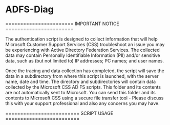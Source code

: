 # ADFS-Diag


======================= IMPORTANT NOTICE =======================

The authentication script is designed to collect information that will help Microsoft Customer Support Services (CSS) troubleshoot an issue you may be experiencing with Active Directory Federation Services.
The collected data may contain Personally Identifiable Information (PII) and/or sensitive data, such as (but not limited to) IP addresses; PC names; and user names.

Once the tracing and data collection has completed, the script will save the data in a subdirectory from where this script is launched, with the server name, date and time.
The directory and subdirectories will contain data collected by the Microsoft CSS AD FS scripts.
This folder and its contents are not automatically sent to Microsoft.
You can send this folder and its contents to Microsoft CSS using a secure file transfer tool - Please discuss this with your support professional and also any concerns you may have.

========================= SCRIPT USAGE =========================

